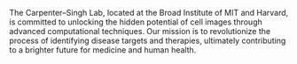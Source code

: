 The Carpenter–Singh Lab, located at the Broad Institute of MIT and Harvard, is committed to unlocking the hidden potential of cell images through advanced computational techniques. 
Our mission is to revolutionize the process of identifying disease targets and therapies, ultimately contributing to a brighter future for medicine and human health.
